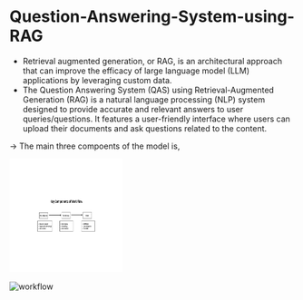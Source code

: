 # Question-Answering-System-using-RAG
- Retrieval augmented generation, or RAG, is an architectural approach that can improve the efficacy of large language model (LLM) applications by leveraging custom data.
- The Question Answering System (QAS) using Retrieval-Augmented Generation (RAG) is a natural language processing (NLP) system designed to provide accurate and relevant answers to user queries/questions. It features a user-friendly interface where users can upload their documents and ask questions related to the content.

-> The main three compoents of the model is, 

<img src="https://github.com/DineshkumarL-07/Question-Answering-System-using-RAG/blob/main/images/Key%20Component%20of%20Workflow.png" alt="GitHub Logo" width="200" height="200">

![workflow]("")
